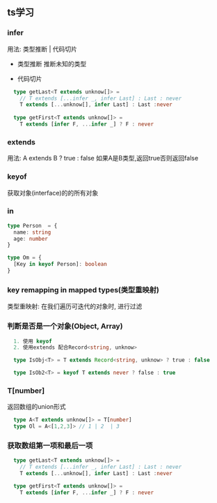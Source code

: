 ## ts学习


### infer

用法: 类型推断 | 代码切片

- 类型推断
  推断未知的类型

- 代码切片
```ts
  type getLast<T extends unknow[]> = 
    // T extends [...infer _, infer Last] : Last : never
    T extends [...unknow[], infer Last] : Last :never
 
  type getFirst<T extends unknow[]> = 
    T extends [infer F, ...infer _] ? F : never
```


### extends
用法: A extends B ? true : false
如果A是B类型,返回true否则返回false


### keyof
获取对象(interface)的的所有对象

### in 
```ts
type Person  = {
  name: string
  age: number
}

type Om = {
  [Key in keyof Person]: boolean
}
```


### key remapping in mapped types(类型重映射)
类型重映射: 在我们遍历可迭代的对象时, 进行过滤


### 判断是否是一个对象(Object, Array)
```ts
  1. 使用 keyof
  2. 使用extends 配合Record<string, unknow>

  type IsObj<T> = T extends Record<string, unknow> ? true : false

  type IsOb2<T> = keyof T extends never ? false : true 

```


### T[number]
返回数组的union形式
```ts
  type A<T extends unknow[]> = T[number]  
  type Ol = A<[1,2,3]> // 1 | 2  | 3 
```


### 获取数组第一项和最后一项

```ts
  type getLast<T extends unknow[]> = 
    // T extends [...infer _, infer Last] : Last : never
    T extends [...unknow[], infer Last] : Last :never

  type getFirst<T extends unknow[]> = 
    T extends [infer F, ...infer _] ? F : never
```
